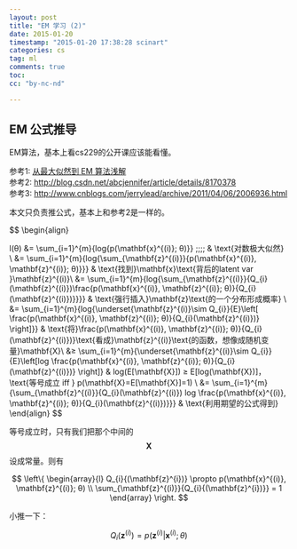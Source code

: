 ```yaml
---
layout: post
title: "EM 学习 (2)"
date: 2015-01-20
timestamp: "2015-01-20 17:38:28 scinart"
categories: cs
tag: ml
comments: true
toc:
cc: "by-nc-nd"

---
```


## EM 公式推导

EM算法，基本上看cs229的公开课应该能看懂。

参考1: [从最大似然到 EM 算法浅解](http://blog.csdn.net/zouxy09/article/details/8537620)  
参考2: <http://blog.csdn.net/abcjennifer/article/details/8170378>  
参考3: <http://www.cnblogs.com/jerrylead/archive/2011/04/06/2006936.html>  

本文只负责推公式，基本上和参考2是一样的。

$$
\begin{align}

l(θ) 
&= \sum_{i=1}^{m}{log{p(\mathbf{x}^{(i)}; θ)}} \;\;\;\; & \text{对数极大似然} \\
&= \sum_{i=1}^{m}{log{\sum_{\mathbf{z}^{(i)}}{p(\mathbf{x}^{(i)}, \mathbf{z}^{(i)}; θ)}}}
  & \text{找到}\mathbf{x}\text{背后的latent var }\mathbf{z}^{(i)}\\
&= \sum_{i=1}^{m}{log{\sum_{\mathbf{z}^{(i)}}{Q_{i}(\mathbf{z}^{(i)})\frac{p(\mathbf{x}^{(i)}, \mathbf{z}^{(i)}; θ)}{Q_{i}(\mathbf{z}^{(i)})}}}}
  & \text{强行插入}\mathbf{z}\text{的一个分布形成概率} \\
&= \sum_{i=1}^{m}{log{\underset{\mathbf{z}^{(i)}\sim Q_{i}}{E}\left[ \frac{p(\mathbf{x}^{(i)}, \mathbf{z}^{(i)}; θ)}{Q_{i}(\mathbf{z}^{(i)})} \right]}}
  & \text{将}\frac{p(\mathbf{x}^{(i)}, \mathbf{z}^{(i)}; θ)}{Q_{i}(\mathbf{z}^{(i)})}\text{看成}\mathbf{z}^{(i)}\text{的函数，想像成随机变量}\mathbf{X}\\
&≥ \sum_{i=1}^{m}{\underset{\mathbf{z}^{(i)}\sim Q_{i}}{E}\left[log \frac{p(\mathbf{x}^{(i)}, \mathbf{z}^{(i)}; θ)}{Q_{i}(\mathbf{z}^{(i)})} \right]}
  & log(E[\mathbf{X}]) ≥ E[log(\mathbf{X})]，\text{等号成立 iff } p(\mathbf{X}=E[\mathbf{X}]=1) \\
&= \sum_{i=1}^{m}{\sum_{\mathbf{z}^{(i)}}{Q_{i}(\mathbf{z}^{(i)}) log \frac{p(\mathbf{x}^{(i)}, \mathbf{z}^{(i)}; θ)}{Q_{i}(\mathbf{z}^{(i)})}}}
  &  \text{利用期望的公式得到}
\end{align}
$$

等号成立时，只有我们把那个中间的$$\mathbf{X}$$设成常量。则有

$$
\left\{
\begin{array}{l}
Q_{i}{(\mathbf{z}^{i})} \propto p(\mathbf{x}^{(i)}, \mathbf{z}^{(i)}; θ) \\
\sum_{\mathbf{z}^{(i)}}{Q_{i}{(\mathbf{z}^{i})}} = 1
\end{array}
\right.
$$

小推一下：

$$
Q_{i}(\mathbf{z}^{(i)}) = p(\mathbf{z}^{(i)} | \mathbf{x}^{(i)}; θ)
$$

